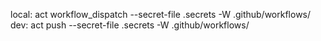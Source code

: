 local: act workflow_dispatch --secret-file .secrets -W .github/workflows/
dev: act push --secret-file .secrets -W .github/workflows/
